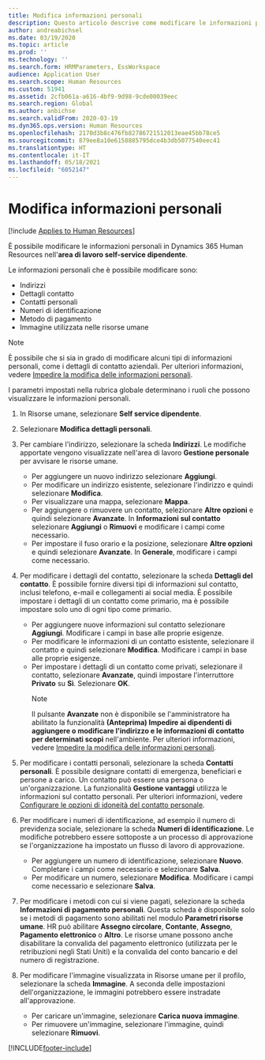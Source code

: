 ```yaml
---
title: Modifica informazioni personali
description: Questo articolo descrive come modificare le informazioni personali nel self service dipendente e manager.
author: andreabichsel
ms.date: 03/19/2020
ms.topic: article
ms.prod: ''
ms.technology: ''
ms.search.form: HRMParameters, EssWorkspace
audience: Application User
ms.search.scope: Human Resources
ms.custom: 51941
ms.assetid: 2cfb061a-a616-4bf9-9d98-9cde00039eec
ms.search.region: Global
ms.author: anbichse
ms.search.validFrom: 2020-03-19
ms.dyn365.ops.version: Human Resources
ms.openlocfilehash: 2170d3b8c476fb82786721512013eae45bb78ce5
ms.sourcegitcommit: 879ee8a10e6158885795dce4b3db5077540eec41
ms.translationtype: HT
ms.contentlocale: it-IT
ms.lasthandoff: 05/18/2021
ms.locfileid: "6052147"
---
```

# <a name="edit-personal-information"></a>Modifica informazioni personali

[!include [Applies to Human Resources](../includes/applies-to-hr.md)]

È possibile modificare le informazioni personali in Dynamics 365 Human Resources nell'**area di lavoro self-service dipendente**.

Le informazioni personali che è possibile modificare sono:

- Indirizzi
- Dettagli contatto
- Contatti personali
- Numeri di identificazione
- Metodo di pagamento
- Immagine utilizzata nelle risorse umane

>[!NOTE]
>È possibile che si sia in grado di modificare alcuni tipi di informazioni personali, come i dettagli di contatto aziendali. Per ulteriori informazioni, vedere [Impedire la modifica delle informazioni personali](hr-employee-self-service-restrict-editing.md).

I parametri impostati nella rubrica globale determinano i ruoli che possono visualizzare le informazioni personali.

1. In Risorse umane, selezionare **Self service dipendente**.

2. Selezionare **Modifica dettagli personali**.

3. Per cambiare l'indirizzo, selezionare la scheda **Indirizzi**. Le modifiche apportate vengono visualizzate nell'area di lavoro **Gestione personale** per avvisare le risorse umane.

    - Per aggiungere un nuovo indirizzo selezionare **Aggiungi**.
    - Per modificare un indirizzo esistente, selezionare l'indirizzo e quindi selezionare **Modifica**.
    - Per visualizzare una mappa, selezionare **Mappa**.
    - Per aggiungere o rimuovere un contatto, selezionare **Altre opzioni** e quindi selezionare **Avanzate**. In **Informazioni sul contatto** selezionare **Aggiungi** o **Rimuovi** e modificare i campi come necessario.
    - Per impostare il fuso orario e la posizione, selezionare **Altre opzioni** e quindi selezionare **Avanzate**. In **Generale**, modificare i campi come necessario.

4. Per modificare i dettagli del contatto, selezionare la scheda **Dettagli del contatto**. È possibile fornire diversi tipi di informazioni sul contatto, inclusi telefono, e-mail e collegamenti ai social media. È possibile impostare i dettagli di un contatto come primario, ma è possibile impostare solo uno di ogni tipo come primario.

    - Per aggiungere nuove informazioni sul contatto selezionare **Aggiungi**. Modificare i campi in base alle proprie esigenze.
    - Per modificare le informazioni di un contatto esistente, selezionare il contatto e quindi selezionare **Modifica**. Modificare i campi in base alle proprie esigenze.
    - Per impostare i dettagli di un contatto come privati, selezionare il contatto, selezionare **Avanzate**, quindi impostare l'interruttore **Privato** su **Sì**. Selezionare **OK**.
      >[!NOTE]
      >Il pulsante **Avanzate** non è disponibile se l'amministratore ha abilitato la funzionalità **(Anteprima) Impedire ai dipendenti di aggiungere o modificare l'indirizzo e le informazioni di contatto per determinati scopi** nell'ambiente. Per ulteriori informazioni, vedere [Impedire la modifica delle informazioni personali](hr-employee-self-service-restrict-editing.md).
  
5. Per modificare i contatti personali, selezionare la scheda **Contatti personali**. È possibile designare contatti di emergenza, beneficiari e persone a carico. Un contatto può essere una persona o un'organizzazione. La funzionalità **Gestione vantaggi** utilizza le informazioni sul contatto personali. Per ulteriori informazioni, vedere [Configurare le opzioni di idoneità del contatto personale](hr-benefits-setup-contact-eligibility-options.md).

6. Per modificare i numeri di identificazione, ad esempio il numero di previdenza sociale, selezionare la scheda **Numeri di identificazione**. Le modifiche potrebbero essere sottoposte a un processo di approvazione se l'organizzazione ha impostato un flusso di lavoro di approvazione.

    - Per aggiungere un numero di identificazione, selezionare **Nuovo**. Completare i campi come necessario e selezionare **Salva**.
    - Per modificare un numero, selezionare **Modifica**. Modificare i campi come necessario e selezionare **Salva**.

7. Per modificare i metodi con cui si viene pagati, selezionare la scheda **Informazioni di pagamento personali**. Questa scheda è disponibile solo se i metodi di pagamento sono abilitati nel modulo **Parametri risorse umane**. HR può abilitare **Assegno circolare**, **Contante**, **Assegno**, **Pagamento elettronico** o **Altro**. Le risorse umane possono anche disabilitare la convalida del pagamento elettronico (utilizzata per le retribuzioni negli Stati Uniti) e la convalida del conto bancario e del numero di registrazione.

8. Per modificare l'immagine visualizzata in Risorse umane per il profilo, selezionare la scheda **Immagine**. A seconda delle impostazioni dell'organizzazione, le immagini potrebbero essere instradate all'approvazione.

    - Per caricare un'immagine, selezionare **Carica nuova immagine**.
    - Per rimuovere un'immagine, selezionare l'immagine, quindi selezionare **Rimuovi**.



[!INCLUDE[footer-include](../includes/footer-banner.md)]